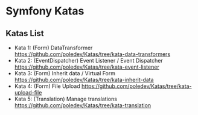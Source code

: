 Symfony Katas
========================

## Katas List
- Kata 1: (Form) DataTransformer https://github.com/poledev/Katas/tree/kata-data-transformers
- Kata 2: (EventDispatcher) Event Listener / Event Dispatcher https://github.com/poledev/Katas/tree/kata-event-listener
- Kata 3: (Form) Inherit data / Virtual Form https://github.com/poledev/Katas/tree/kata-inherit-data
- Kata 4: (Form) File Upload https://github.com/poledev/Katas/tree/kata-upload-file
- Kata 5: (Translation) Manage translations https://github.com/poledev/Katas/tree/kata-translation
